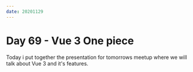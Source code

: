 ```yaml
---
date: 20201129
---
```


# Day 69 - Vue 3 One piece

Today i put together the presentation for tomorrows meetup where we will talk about Vue 3 and it's features.
